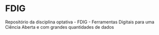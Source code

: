 # FDIG
Repositório da disciplina optativa - FDIG - Ferramentas Digitais para uma Ciência Aberta e com grandes quantidades de dados
